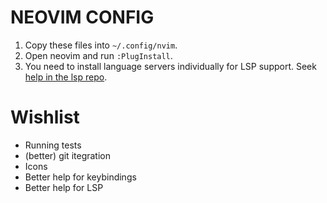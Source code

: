 # NEOVIM CONFIG

1. Copy these files into `~/.config/nvim`.
2. Open neovim and run `:PlugInstall`.
3. You need to install language servers individually for LSP support. Seek [help in the lsp repo](https://github.com/neovim/nvim-lspconfig).

# Wishlist

- Running tests
- (better) git itegration
- Icons
- Better help for keybindings
- Better help for LSP
